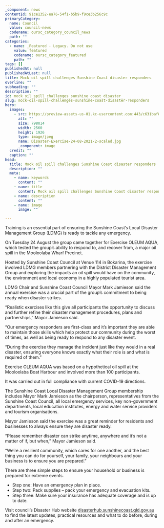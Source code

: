 ```yaml
---
_component: news
contentId: 91ce1352-ea76-54f1-b5b9-f9ce3b256c9c
primaryCategory:
  name: Council
  value: council-news
  codename: oursc_category_council_news
  path: ""
categories:
  - name: _Featured - Legacy. Do not use
    value: featured
    codename: oursc_category_featured
    path: ""
tags: []
publishedAt: null
publishedAtLast: null
title: Mock oil spill challenges Sunshine Coast disaster responders
overline: ""
subheading: ""
description: ""
id: mock_oil_spill_challenges_sunshine_coast_disaster_
slug: mock-oil-spill-challenges-sunshine-coast-disaster-responders
hero:
  images:
    - src: https://preview-assets-us-01.kc-usercontent.com:443/c631baf8-1b46-001f-580c-d0001b68b4a8/ed99a072-ada8-4af2-96db-fb5eb34438f5/Disaster-Exercise-24-08-2021-2-scaled.jpg
      alt: ""
      size: 798014
      width: 2560
      height: 1926
      type: image/jpeg
      name: Disaster-Exercise-24-08-2021-2-scaled.jpg
      _component: image
  credit: ""
  caption: ""
head:
  title: Mock oil spill challenges Sunshine Coast disaster responders
  description: ""
  meta:
    - name: keywords
      content: ""
    - name: title
      content: Mock oil spill challenges Sunshine Coast disaster responders
    - name: description
      content: ""
    - name: image
      image: ""

---
```

Training is an essential part of ensuring the Sunshine Coast’s Local Disaster Management Group (LDMG) is ready to tackle any emergency.

On Tuesday 24 August the group came together for Exercise OLEUM AQUA, which tested the group’s ability to respond to, and recover from, a major oil spill in the Mooloolaba Wharf Precinct.

Hosted by Sunshine Coast Council at Venue 114 in Bokarina, the exercise involved LDMG members partnering with the District Disaster Management Group and exploring the impacts an oil spill would have on the community, the environment and local economy in a highly populated tourist area.

LDMG Chair and Sunshine Coast Council Mayor Mark Jamieson said the annual exercise was a crucial part of the group’s commitment to being ready when disaster strikes.

“Realistic exercises like this give all participants the opportunity to discuss and further refine their disaster management procedures, plans and partnerships,” Mayor Jamieson said.

“Our emergency responders are first-class and it’s important they are able to maintain those skills which help protect our community during the worst of times, as well as being ready to respond to any disaster event.

“During the exercise they manage the incident just like they would in a real disaster, ensuring everyone knows exactly what their role is and what is required of them.”

Exercise OLEUM AQUA was based on a hypothetical oil spill at the Mooloolaba Boat Harbour and involved more than 100 participants.

It was carried out in full compliance with current COVID-19 directions.

The Sunshine Coast Local Disaster Management Group membership includes Mayor Mark Jamieson as the chairperson, representatives from the Sunshine Coast Council, all local emergency services, key non-government departments, local education institutes, energy and water service providers and tourism organisations.

Mayor Jamieson said the exercise was a great reminder for residents and businesses to always ensure they are disaster ready.

“Please remember disaster can strike anytime, anywhere and it’s not a matter of if, but when,” Mayor Jamieson said.

“We’re a resilient community, which cares for one another, and the best thing you can do for yourself, your family, your neighbours and your business is to ensure you are prepared.”

There are three simple steps to ensure your household or business is prepared for extreme events.

*   Step one: Have an emergency plan in place.
*   Step two: Pack supplies – pack your emergency and evacuation kits.
*   Step three: Make sure your insurance has adequate coverage and is up to date.

Visit council’s Disaster Hub website [disasterhub.sunshinecoast.qld.gov.au](https://disaster.sunshinecoast.qld.gov.au/)
&#x20;to find the latest updates, practical resources and what to do before, during and after an emergency.
